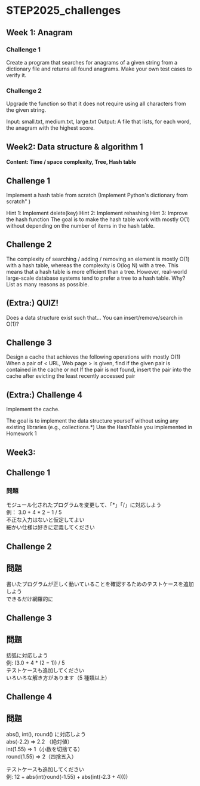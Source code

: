 # STEP2025_challenges

## Week 1: Anagram
### Challenge 1
Create a program that searches for anagrams of a given string from a dictionary file and returns all found anagrams.
Make your own test cases to verify it.

### Challenge 2
Upgrade the function so that it does not require using all characters from the given string.

Input: small.txt, medium.txt, large.txt
Output: A file that lists, for each word, the anagram with the highest score.

## Week2: Data structure & algorithm 1
#### Content: Time / space complexity, Tree, Hash table

## Challenge 1
Implement a hash table from scratch \(Implement Python's dictionary from scratch" \)

Hint 1: Implement delete(key)
Hint 2: Implement rehashing
Hint 3: Improve the hash function
The goal is to make the hash table work with mostly O(1) without depending on the number of items in the hash table.

## Challenge 2
The complexity of searching / adding / removing an element is mostly O(1) with a hash table, whereas the complexity is O(log N) with a tree. This means that a hash table is more efficient than a tree. However, real-world large-scale database systems tend to prefer a tree to a hash table. Why? List as many reasons as possible.

## (Extra:) QUIZ!
Does a data structure exist such that...
You can insert/remove/search in O(1)?

## Challenge 3
Design a cache that achieves the following operations with mostly O(1)
When a pair of \< URL, Web page \> is given, find if the given pair is contained in the cache or not
If the pair is not found, insert the pair into the cache after evicting the least recently accessed pair

## (Extra:) Challenge 4
Implement the cache.

The goal is to implement the data structure yourself without using any existing libraries (e.g., collections.*)
Use the HashTable you implemented in Homework 1

## Week3:

## Challenge 1
### 問題<br>
モジュール化されたプログラムを変更して、「*」「/」に対応しよう<br>
例： 3.0 + 4 * 2 − 1 / 5<br>
不正な入力はないと仮定してよい<br>
細かい仕様は好きに定義してください<br>

## Challenge 2
## 問題<br>
書いたプログラムが正しく動いていることを確認するためのテストケースを追加しよう<br>
できるだけ網羅的に<br>

## Challenge 3
## 問題<br>
括弧に対応しよう<br>
例:  (3.0 + 4 * (2 − 1)) / 5<br>
テストケースも追加してください<br>
いろいろな解き方があります（5 種類以上）<br>

## Challenge 4
## 問題<br>
abs(), int(), round() に対応しよう<br>
abs(-2.2) => 2.2 （絶対値）<br>
int(1.55) => 1（小数を切捨てる）<br>
round(1.55) => 2（四捨五入）<br>

テストケースも追加してください <br>
例: 12 + abs(int(round(-1.55) + abs(int(-2.3 + 4)))) <br>

